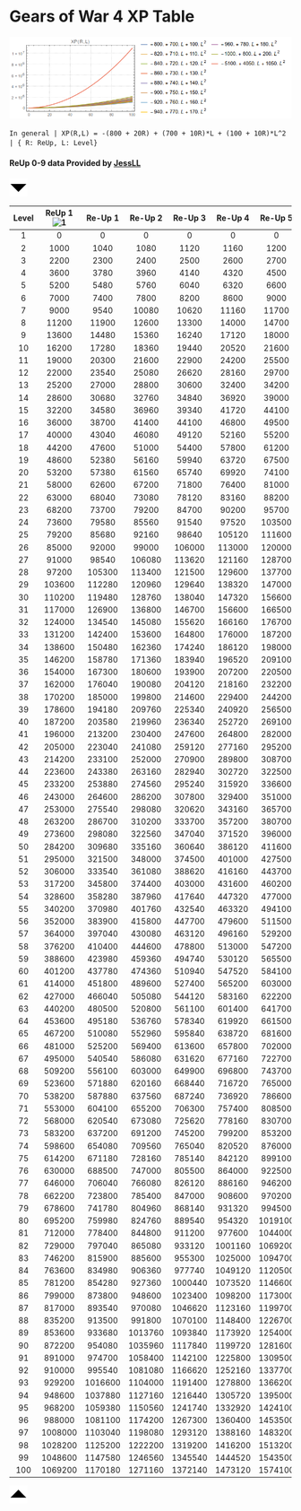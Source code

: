 # Gears of War 4 XP Table

![XP graph](https://github.com/TheanosLearning/Gears4XpLevels/raw/master/images/reUpFits.png)

`In general | XP(R,L) = -(800 + 20R) + (700 + 10R)*L + (100 + 10R)*L^2 | { R: ReUp, L: Level}`

<a id="table-top"></a>

#### ReUp 0-9 data Provided by [JessLL](https://gearsofwar.com/en-us/players/ii%20jessll%20ii)

[![Jump to Bottom](https://github.com/TheanosLearning/Gears4XpLevels/raw/master/images/arrow_sans_down_32.png)](#table-bottom)

| Level | ReUp 1 ![1](https://gearsofwar.com/Areas/GearPacks/Content/stats/1.jpg) | Re-Up 1 | Re-Up 2 | Re-Up 3 | Re-Up 4 | Re-Up 5 | Re-Up 6 | Re-Up 7 | Re-Up 8 | Re-Up 9 | Re-Up 10 | Wings 1 | Wings 2 | Wings 3 | Wings 4 | Wings 5 |
|:-----:|:-----------------------------------------------------------------------:|:-------:|:-------:|:-------:|:-------:|:-------:|:-------:|:-------:|:-------:|:-------:|:--------:|:-------:|:-------:|:-------:|:-------:|:-------:|
|   1   |                                    0                                    |    0    |    0    |    0    |    0    |    0    |    0    |    0    |    0    |    0    |     0    |    0    |    0    |    0    |    0    |    0    |
|   2   |                                   1000                                  |   1040  |   1080  |   1120  |   1160  |   1200  |   1240  |   1280  |   1320  |   1400  |   7200   |         |         |         |         |         |
|   3   |                                   2200                                  |   2300  |   2400  |   2500  |   2600  |   2700  |   2800  |   2900  |   3000  |   3200  |   16500  |         |         |         |         |         |
|   4   |                                   3600                                  |   3780  |   3960  |   4140  |   4320  |   4500  |   4680  |   4860  |   5040  |   5400  |   27900  |         |         |         |         |         |
|   5   |                                   5200                                  |   5480  |   5760  |   6040  |   6320  |   6600  |   6880  |   7160  |   7440  |   8000  |   41400  |         |         |         |         |         |
|   6   |                                   7000                                  |   7400  |   7800  |   8200  |   8600  |   9000  |   9400  |   9800  |  10200  |  11000  |   57000  |         |         |         |         |         |
|   7   |                                   9000                                  |   9540  |  10080  |  10620  |  11160  |  11700  |  12240  |  12780  |  13320  |  14400  |   74700  |         |         |         |         |         |
|   8   |                                  11200                                  |  11900  |  12600  |  13300  |  14000  |  14700  |  15400  |  16100  |  16800  |  18200  |   94500  |         |         |         |         |         |
|   9   |                                  13600                                  |  14480  |  15360  |  16240  |  17120  |  18000  |  18880  |  19760  |  20640  |  22400  |  116400  |         |         |         |         |         |
|   10  |                                  16200                                  |  17280  |  18360  |  19440  |  20520  |  21600  |  22680  |  23760  |  24840  |  27000  |  140400  |         |         |         |         |         |
|   11  |                                  19000                                  |  20300  |  21600  |  22900  |  24200  |  25500  |  26800  |  28100  |  29400  |  32000  |  166500  |         |         |         |         |         |
|   12  |                                  22000                                  |  23540  |  25080  |  26620  |  28160  |  29700  |  31240  |  32780  |  34320  |  37400  |  194700  |         |         |         |         |         |
|   13  |                                  25200                                  |  27000  |  28800  |  30600  |  32400  |  34200  |  36000  |  37800  |  39600  |  43200  |  225000  |         |         |         |         |         |
|   14  |                                  28600                                  |  30680  |  32760  |  34840  |  36920  |  39000  |  41080  |  43160  |  45240  |  49400  |  257400  |         |         |         |         |         |
|   15  |                                  32200                                  |  34580  |  36960  |  39340  |  41720  |  44100  |  46480  |  48860  |  51240  |  56000  |  291900  |         |         |         |         |         |
|   16  |                                  36000                                  |  38700  |  41400  |  44100  |  46800  |  49500  |  52200  |  54900  |  57600  |  63000  |  328500  |         |         |         |         |         |
|   17  |                                  40000                                  |  43040  |  46080  |  49120  |  52160  |  55200  |  58240  |  61280  |  64320  |  70400  |  367200  |         |         |         |         |         |
|   18  |                                  44200                                  |  47600  |  51000  |  54400  |  57800  |  61200  |  64600  |  68000  |  71400  |  78200  |  408000  |         |         |         |         |         |
|   19  |                                  48600                                  |  52380  |  56160  |  59940  |  63720  |  67500  |  71280  |  75060  |  78840  |  86400  |  450900  |         |         |         |         |         |
|   20  |                                  53200                                  |  57380  |  61560  |  65740  |  69920  |  74100  |  78280  |  82460  |  86640  |  95000  |  495900  |         |         |         |         |         |
|   21  |                                  58000                                  |  62600  |  67200  |  71800  |  76400  |  81000  |  85600  |  90200  |  94800  |  104000 |  543000  |         |         |         |         |         |
|   22  |                                  63000                                  |  68040  |  73080  |  78120  |  83160  |  88200  |  93240  |  98280  |  103320 |  113400 |  592200  |         |         |         |         |         |
|   23  |                                  68200                                  |  73700  |  79200  |  84700  |  90200  |  95700  |  101200 |  106700 |  112200 |  123200 |  643500  |         |         |         |         |         |
|   24  |                                  73600                                  |  79580  |  85560  |  91540  |  97520  |  103500 |  109480 |  115460 |  121440 |  133400 |  696900  |         |         |         |         |         |
|   25  |                                  79200                                  |  85680  |  92160  |  98640  |  105120 |  111600 |  118080 |  124560 |  131040 |  144000 |  752400  |         |         |         |         |         |
|   26  |                                  85000                                  |  92000  |  99000  |  106000 |  113000 |  120000 |  127000 |  134000 |  141000 |  155000 |  810000  |         |         |         |         |         |
|   27  |                                  91000                                  |  98540  |  106080 |  113620 |  121160 |  128700 |  136240 |  143780 |  151320 |  166400 |  869700  |         |         |         |         |         |
|   28  |                                  97200                                  |  105300 |  113400 |  121500 |  129600 |  137700 |  145800 |  153900 |  162000 |  178200 |  931500  |         |         |         |         |         |
|   29  |                                  103600                                 |  112280 |  120960 |  129640 |  138320 |  147000 |  155680 |  164360 |  173040 |  190400 |  995400  |         |         |         |         |         |
|   30  |                                  110200                                 |  119480 |  128760 |  138040 |  147320 |  156600 |  165880 |  175160 |  184440 |  203000 |  1061400 |         |         |         |         |         |
|   31  |                                  117000                                 |  126900 |  136800 |  146700 |  156600 |  166500 |  176400 |  186300 |  196200 |  216000 |  1129500 |         |         |         |         |         |
|   32  |                                  124000                                 |  134540 |  145080 |  155620 |  166160 |  176700 |  187240 |  197780 |  208320 |  229400 |  1199700 |         |         |         |         |         |
|   33  |                                  131200                                 |  142400 |  153600 |  164800 |  176000 |  187200 |  198400 |  209600 |  220800 |  243200 |  1272000 |         |         |         |         |         |
|   34  |                                  138600                                 |  150480 |  162360 |  174240 |  186120 |  198000 |  209880 |  221760 |  233640 |  257400 |  1346400 |         |         |         |         |         |
|   35  |                                  146200                                 |  158780 |  171360 |  183940 |  196520 |  209100 |  221680 |  234260 |  246840 |  272000 |  1422900 |         |         |         |         |         |
|   36  |                                  154000                                 |  167300 |  180600 |  193900 |  207200 |  220500 |  233800 |  247100 |  260400 |  287000 |  1501500 |         |         |         |         |         |
|   37  |                                  162000                                 |  176040 |  190080 |  204120 |  218160 |  232200 |  246240 |  260280 |  274320 |  302400 |  1582200 |         |         |         |         |         |
|   38  |                                  170200                                 |  185000 |  199800 |  214600 |  229400 |  244200 |  259000 |  273800 |  288600 |  318200 |  1665000 |         |         |         |         |         |
|   39  |                                  178600                                 |  194180 |  209760 |  225340 |  240920 |  256500 |  272080 |  287660 |  303240 |  334400 |  1749900 |         |         |         |         |         |
|   40  |                                  187200                                 |  203580 |  219960 |  236340 |  252720 |  269100 |  285480 |  301860 |  318240 |  351000 |  1836900 |         |         |         |         |         |
|   41  |                                  196000                                 |  213200 |  230400 |  247600 |  264800 |  282000 |  299200 |  316400 |  333600 |  368000 |  1926000 |         |         |         |         |         |
|   42  |                                  205000                                 |  223040 |  241080 |  259120 |  277160 |  295200 |  313240 |  331280 |  349320 |  385400 |  2017200 |         |         |         |         |         |
|   43  |                                  214200                                 |  233100 |  252000 |  270900 |  289800 |  308700 |  327600 |  346500 |  365400 |  403200 |  2110500 |         |         |         |         |         |
|   44  |                                  223600                                 |  243380 |  263160 |  282940 |  302720 |  322500 |  342280 |  362060 |  381840 |  421400 |  2205900 |         |         |         |         |         |
|   45  |                                  233200                                 |  253880 |  274560 |  295240 |  315920 |  336600 |  357280 |  377960 |  398640 |  440000 |  2303400 |         |         |         |         |         |
|   46  |                                  243000                                 |  264600 |  286200 |  307800 |  329400 |  351000 |  372600 |  394200 |  415800 |  459000 |  2403000 |         |         |         |         |         |
|   47  |                                  253000                                 |  275540 |  298080 |  320620 |  343160 |  365700 |  388240 |  410780 |  433320 |  478400 |  2504700 |         |         |         |         |         |
|   48  |                                  263200                                 |  286700 |  310200 |  333700 |  357200 |  380700 |  404200 |  427700 |  451200 |  498200 |  2608500 |         |         |         |         |         |
|   49  |                                  273600                                 |  298080 |  322560 |  347040 |  371520 |  396000 |  420480 |  444960 |  469440 |  518400 |  2714400 |         |         |         |         |         |
|   50  |                                  284200                                 |  309680 |  335160 |  360640 |  386120 |  411600 |  437080 |  462560 |  488040 |  539000 |  2822400 |         |         |         |         |         |
|   51  |                                  295000                                 |  321500 |  348000 |  374500 |  401000 |  427500 |  454000 |  480500 |  507000 |  560000 |  2932500 |         |         |         |         |         |
|   52  |                                  306000                                 |  333540 |  361080 |  388620 |  416160 |  443700 |  471240 |  498780 |  526320 |  581400 |  3044700 |         |         |         |         |         |
|   53  |                                  317200                                 |  345800 |  374400 |  403000 |  431600 |  460200 |  488800 |  517400 |  546000 |  603200 |  3159000 |         |         |         |         |         |
|   54  |                                  328600                                 |  358280 |  387960 |  417640 |  447320 |  477000 |  506680 |  536360 |  566040 |  625400 |  3275400 |         |         |         |         |         |
|   55  |                                  340200                                 |  370980 |  401760 |  432540 |  463320 |  494100 |  524880 |  555660 |  586440 |  648000 |  3393900 |         |         |         |         |         |
|   56  |                                  352000                                 |  383900 |  415800 |  447700 |  479600 |  511500 |  543400 |  575300 |  607200 |  671000 |  3514500 |         |         |         |         |         |
|   57  |                                  364000                                 |  397040 |  430080 |  463120 |  496160 |  529200 |  562240 |  595280 |  628320 |  694400 |  3637200 |         |         |         |         |         |
|   58  |                                  376200                                 |  410400 |  444600 |  478800 |  513000 |  547200 |  581400 |  615600 |  649800 |  718200 |  3762000 |         |         |         |         |         |
|   59  |                                  388600                                 |  423980 |  459360 |  494740 |  530120 |  565500 |  600880 |  636260 |  671640 |  742400 |  3888900 |         |         |         |         |         |
|   60  |                                  401200                                 |  437780 |  474360 |  510940 |  547520 |  584100 |  620680 |  657260 |  693840 |  767000 |  4017900 |         |         |         |         |         |
|   61  |                                  414000                                 |  451800 |  489600 |  527400 |  565200 |  603000 |  640800 |  678600 |  716400 |  792000 |  4149000 |         |         |         |         |         |
|   62  |                                  427000                                 |  466040 |  505080 |  544120 |  583160 |  622200 |  661240 |  700280 |  739320 |  817400 |  4282200 |         |         |         |         |         |
|   63  |                                  440200                                 |  480500 |  520800 |  561100 |  601400 |  641700 |  682000 |  722300 |  762600 |  843200 |  4417500 |         |         |         |         |         |
|   64  |                                  453600                                 |  495180 |  536760 |  578340 |  619920 |  661500 |  703080 |  744660 |  786240 |  869400 |  4554900 |         |         |         |         |         |
|   65  |                                  467200                                 |  510080 |  552960 |  595840 |  638720 |  681600 |  724480 |  767360 |  810240 |  896000 |  4694400 |         |         |         |         |         |
|   66  |                                  481000                                 |  525200 |  569400 |  613600 |  657800 |  702000 |  746200 |  790400 |  834600 |  923000 |  4836000 |         |         |         |         |         |
|   67  |                                  495000                                 |  540540 |  586080 |  631620 |  677160 |  722700 |  768240 |  813780 |  859320 |  950400 |  4979700 |         |         |         |         |         |
|   68  |                                  509200                                 |  556100 |  603000 |  649900 |  696800 |  743700 |  790600 |  837500 |  884400 |  978200 |  5125500 |         |         |         |         |         |
|   69  |                                  523600                                 |  571880 |  620160 |  668440 |  716720 |  765000 |  813280 |  861560 |  909840 | 1006400 |  5273400 |         |         |         |         |         |
|   70  |                                  538200                                 |  587880 |  637560 |  687240 |  736920 |  786600 |  836280 |  885960 |  935640 | 1035000 |  5423400 |         |         |         |         |         |
|   71  |                                  553000                                 |  604100 |  655200 |  706300 |  757400 |  808500 |  859600 |  910700 |  961800 | 1064000 |  5575500 |         |         |         |         |         |
|   72  |                                  568000                                 |  620540 |  673080 |  725620 |  778160 |  830700 |  883240 |  935780 |  988320 | 1093400 |  5729700 |         |         |         |         |         |
|   73  |                                  583200                                 |  637200 |  691200 |  745200 |  799200 |  853200 |  907200 |  961200 | 1015200 | 1123200 |  5886000 |         |         |         |         |         |
|   74  |                                  598600                                 |  654080 |  709560 |  765040 |  820520 |  876000 |  931480 |  986960 | 1042440 | 1153400 |  6044400 |         |         |         |         |         |
|   75  |                                  614200                                 |  671180 |  728160 |  785140 |  842120 |  899100 |  956080 | 1013060 | 1070040 | 1184000 |  6204900 |         |         |         |         |         |
|   76  |                                  630000                                 |  688500 |  747000 |  805500 |  864000 |  922500 |  981000 | 1039500 | 1098000 | 1215000 |  6367500 |         |         |         |         |         |
|   77  |                                  646000                                 |  706040 |  766080 |  826120 |  886160 |  946200 | 1006240 | 1066280 | 1126320 | 1246400 |  6532200 |         |         |         |         |         |
|   78  |                                  662200                                 |  723800 |  785400 |  847000 |  908600 |  970200 | 1031800 | 1093400 | 1155000 | 1278200 |  6699000 |         |         |         |         |         |
|   79  |                                  678600                                 |  741780 |  804960 |  868140 |  931320 |  994500 | 1057680 | 1120860 | 1184040 | 1310400 |  6867900 |         |         |         |         |         |
|   80  |                                  695200                                 |  759980 |  824760 |  889540 |  954320 | 1019100 | 1083880 | 1148660 | 1213440 | 1343000 |  7038900 |         |         |         |         |         |
|   81  |                                  712000                                 |  778400 |  844800 |  911200 |  977600 | 1044000 | 1110400 | 1176800 | 1243200 | 1376000 |  7212000 |         |         |         |         |         |
|   82  |                                  729000                                 |  797040 |  865080 |  933120 | 1001160 | 1069200 | 1137240 | 1205280 | 1273320 | 1409400 |  7387200 |         |         |         |         |         |
|   83  |                                  746200                                 |  815900 |  885600 |  955300 | 1025000 | 1094700 | 1164400 | 1234100 | 1303800 | 1443200 |  7564500 |         |         |         |         |         |
|   84  |                                  763600                                 |  834980 |  906360 |  977740 | 1049120 | 1120500 | 1191880 | 1263260 | 1334640 | 1477400 |  7743900 |         |         |         |         |         |
|   85  |                                  781200                                 |  854280 |  927360 | 1000440 | 1073520 | 1146600 | 1219680 | 1292760 | 1365840 | 1512000 |  7925400 |         |         |         |         |         |
|   86  |                                  799000                                 |  873800 |  948600 | 1023400 | 1098200 | 1173000 | 1247800 | 1322600 | 1397400 | 1547000 |  8109000 |         |         |         |         |         |
|   87  |                                  817000                                 |  893540 |  970080 | 1046620 | 1123160 | 1199700 | 1276240 | 1352780 | 1429320 | 1582400 |  8294700 |         |         |         |         |         |
|   88  |                                  835200                                 |  913500 |  991800 | 1070100 | 1148400 | 1226700 | 1305000 | 1383300 | 1461600 | 1618200 |  8482500 |         |         |         |         |         |
|   89  |                                  853600                                 |  933680 | 1013760 | 1093840 | 1173920 | 1254000 | 1334080 | 1414160 | 1494240 | 1654400 |  8672400 |         |         |         |         |         |
|   90  |                                  872200                                 |  954080 | 1035960 | 1117840 | 1199720 | 1281600 | 1363480 | 1445360 | 1527240 | 1691000 |  8864400 |         |         |         |         |         |
|   91  |                                  891000                                 |  974700 | 1058400 | 1142100 | 1225800 | 1309500 | 1393200 | 1476900 | 1560600 | 1728000 |  9058500 |         |         |         |         |         |
|   92  |                                  910000                                 |  995540 | 1081080 | 1166620 | 1252160 | 1337700 | 1423240 | 1508780 | 1594320 | 1765400 |  9254700 |         |         |         |         |         |
|   93  |                                  929200                                 | 1016600 | 1104000 | 1191400 | 1278800 | 1366200 | 1453600 | 1541000 | 1628400 | 1803200 |  9453000 |         |         |         |         |         |
|   94  |                                  948600                                 | 1037880 | 1127160 | 1216440 | 1305720 | 1395000 | 1484280 | 1573560 | 1662840 | 1841400 |  9653400 |         |         |         |         |         |
|   95  |                                  968200                                 | 1059380 | 1150560 | 1241740 | 1332920 | 1424100 | 1515280 | 1606460 | 1697640 | 1880000 |  9855900 |         |         |         |         |         |
|   96  |                                  988000                                 | 1081100 | 1174200 | 1267300 | 1360400 | 1453500 | 1546600 | 1639700 | 1732800 | 1919000 | 10060500 |         |         |         |         |         |
|   97  |                                 1008000                                 | 1103040 | 1198080 | 1293120 | 1388160 | 1483200 | 1578240 | 1673280 | 1768320 | 1958400 | 10267200 |         |         |         |         |         |
|   98  |                                 1028200                                 | 1125200 | 1222200 | 1319200 | 1416200 | 1513200 | 1610200 | 1707200 | 1804200 | 1998200 | 10476000 |         |         |         |         |         |
|   99  |                                 1048600                                 | 1147580 | 1246560 | 1345540 | 1444520 | 1543500 | 1642480 | 1741460 | 1840440 | 2038400 | 10686900 |         |         |         |         |         |
|  100  |                                 1069200                                 | 1170180 | 1271160 | 1372140 | 1473120 | 1574100 | 1675080 | 1776060 | 1877040 | 2079000 | 10899900 |         |         |         |         |         |

<a id="table-bottom"></a>

[![Jump to Top](https://github.com/TheanosLearning/Gears4XpLevels/raw/master/images/arrow_sans_up_32.png)](#table-top)
